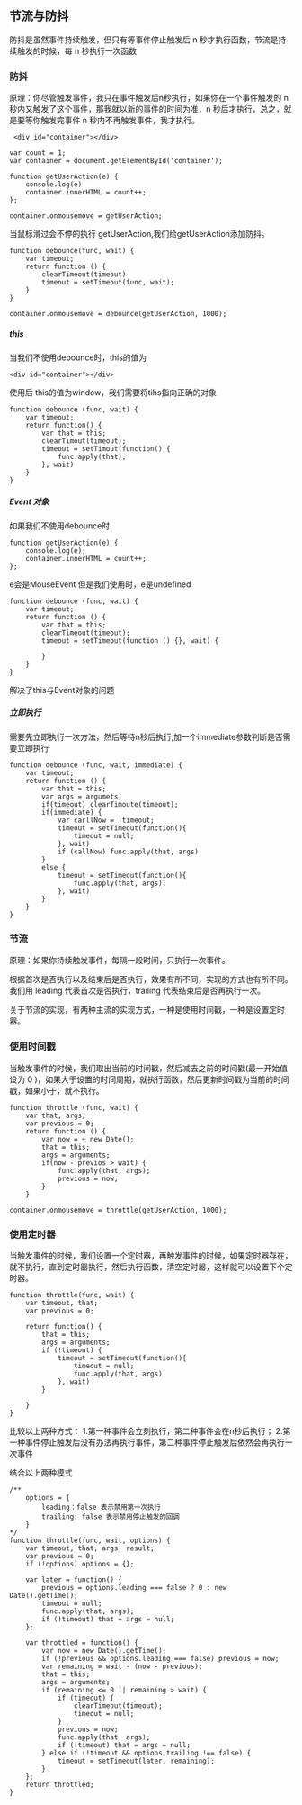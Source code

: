 ## 节流与防抖

防抖是虽然事件持续触发，但只有等事件停止触发后 n 秒才执行函数，节流是持续触发的时候，每 n 秒执行一次函数

### 防抖

原理：你尽管触发事件，我只在事件触发后n秒执行，如果你在一个事件触发的 n 秒内又触发了这个事件，那我就以新的事件的时间为准，n 秒后才执行，总之，就是要等你触发完事件 n 秒内不再触发事件，我才执行。

```
 <div id="container"></div>
```
```
var count = 1;
var container = document.getElementById('container');

function getUserAction(e) {
    console.log(e)
    container.innerHTML = count++;
};

container.onmousemove = getUserAction;
```
当鼠标滑过会不停的执行 getUserAction,我们给getUserAction添加防抖。



```
function debounce(func, wait) {
    var timeout;
    return function () {
        clearTimeout(timeout)
        timeout = setTimeout(func, wait);
    }
}
```

```
container.onmousemove = debounce(getUserAction, 1000);
```

##### this

当我们不使用debounce时，this的值为
```
<div id="container"></div>
```
使用后 this的值为window，我们需要将tihs指向正确的对象



```
function debounce (func, wait) {
    var timeout;
    return function() {
        var that = this;
        clearTimout(timeout);
        timeout = setTimout(function() {
            func.apply(that);
        }, wait)
    }
}
```

##### Event 对象

如果我们不使用debounce时

```
function getUserAction(e) {
    console.log(e);
    container.innerHTML = count++;
};
```
e会是MouseEvent
但是我们使用时，e是undefined



```
function debounce (func, wait) {
    var timeout;
    return function () {
        var that = this;
        clearTimeout(timeout);
        timeout = setTimeout(function () {}, wait) {
            
        }
    }
}
```

解决了this与Event对象的问题

##### 立即执行


需要先立即执行一次方法，然后等待n秒后执行,加一个immediate参数判断是否需要立即执行


```
function debounce (func, wait, immediate) {
    var timeout;
    return function () {
        var that = this;
        var args = argumets;
        if(timeout) clearTimoute(timeout);
        if(immediate) {
            var carllNow = !timeout;
            timeout = setTimeout(function(){
                timeout = null;
            }, wait)
            if (callNow) func.apply(that, args)
        }
        else {
            timeout = setTimeout(function(){
                func.apply(that, args);
            }, wait)
        }
    }
}
```

### 节流

原理：如果你持续触发事件，每隔一段时间，只执行一次事件。

根据首次是否执行以及结束后是否执行，效果有所不同，实现的方式也有所不同。
我们用 leading 代表首次是否执行，trailing 代表结束后是否再执行一次。

关于节流的实现，有两种主流的实现方式，一种是使用时间戳，一种是设置定时器。

### 使用时间戳

当触发事件的时候，我们取出当前的时间戳，然后减去之前的时间戳(最一开始值设为 0 )，如果大于设置的时间周期，就执行函数，然后更新时间戳为当前的时间戳，如果小于，就不执行。

```
function throttle (func, wait) {
    var that, args;
    var previous = 0;
    return function () {
        var now = + new Date();
        that = this;
        args = arguments;
        if(now - previos > wait) {
            func.apply(that, args);
            previous = now;
        }
    }

```

```
container.onmousemove = throttle(getUserAction, 1000);
```

### 使用定时器
当触发事件的时候，我们设置一个定时器，再触发事件的时候，如果定时器存在，就不执行，直到定时器执行，然后执行函数，清空定时器，这样就可以设置下个定时器。

```
function throttle(func, wait) {
    var timeout, that;
    var previous = 0;

    return function() {
        that = this;
        args = arguments;
        if (!timeout) {
            timeout = setTimeout(function(){
                timeout = null;
                func.apply(that, args)
            }, wait)
        }

    }
}
```

比较以上两种方式：
    1.第一种事件会立刻执行，第二种事件会在n秒后执行；
    2.第一种事件停止触发后没有办法再执行事件，第二种事件停止触发后依然会再执行一次事件

结合以上两种模式

```
/**
    options = {
        leading：false 表示禁用第一次执行
        trailing: false 表示禁用停止触发的回调
    }
*/
function throttle(func, wait, options) {
    var timeout, that, args, result;
    var previous = 0;
    if (!options) options = {};

    var later = function() {
        previous = options.leading === false ? 0 : new Date().getTime();
        timeout = null;
        func.apply(that, args);
        if (!timeout) that = args = null;
    };

    var throttled = function() {
        var now = new Date().getTime();
        if (!previous && options.leading === false) previous = now;
        var remaining = wait - (now - previous);
        that = this;
        args = arguments;
        if (remaining <= 0 || remaining > wait) {
            if (timeout) {
                clearTimeout(timeout);
                timeout = null;
            }
            previous = now;
            func.apply(that, args);
            if (!timeout) that = args = null;
        } else if (!timeout && options.trailing !== false) {
            timeout = setTimeout(later, remaining);
        }
    };
    return throttled;
}
```